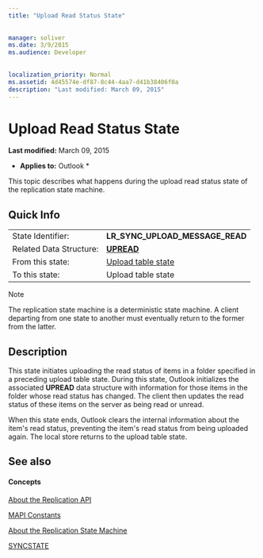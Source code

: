 ```yaml
---
title: "Upload Read Status State"
 
 
manager: soliver
ms.date: 3/9/2015
ms.audience: Developer
 
 
localization_priority: Normal
ms.assetid: 4d45574e-df87-8c44-4aa7-d41b38406f0a
description: "Last modified: March 09, 2015"
---
```


# Upload Read Status State

 **Last modified:** March 09, 2015 
  
 * **Applies to:** Outlook * 
  
 This topic describes what happens during the upload read status state of the replication state machine. 
  
## Quick Info

|||
|:-----|:-----|
|State Identifier:  <br/> |**LR_SYNC_UPLOAD_MESSAGE_READ** <br/> |
|Related Data Structure:  <br/> |**[UPREAD](upread.md)** <br/> |
|From this state:  <br/> |[Upload table state](upload-table-state.md) <br/> |
|To this state:  <br/> |Upload table state  <br/> |
   
> [!NOTE]
> The replication state machine is a deterministic state machine. A client departing from one state to another must eventually return to the former from the latter. 
  
## Description

This state initiates uploading the read status of items in a folder specified in a preceding upload table state. During this state, Outlook initializes the associated **UPREAD** data structure with information for those items in the folder whose read status has changed. The client then updates the read status of these items on the server as being read or unread. 
  
When this state ends, Outlook clears the internal information about the item's read status, preventing the item's read status from being uploaded again. The local store returns to the upload table state.
  
## See also

#### Concepts

[About the Replication API](about-the-replication-api.md)
  
[MAPI Constants](mapi-constants.md)
  
[About the Replication State Machine](about-the-replication-state-machine.md)
  
[SYNCSTATE](syncstate.md)

